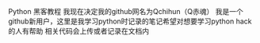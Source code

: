 Python 黑客教程
我现在决定我的github网名为Qchihun（Q赤魂）
我是一个github新用户，这里是我学习python时记录的笔记希望对想要学习python hack 的人有帮助
相关代码会上传或者记录在文档内
